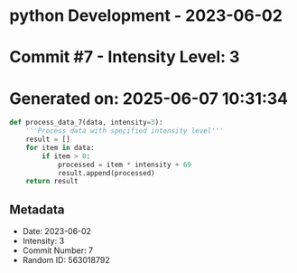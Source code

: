 ﻿# python Development - 2023-06-02
# Commit #7 - Intensity Level: 3
# Generated on: 2025-06-07 10:31:34
```python
def process_data_7(data, intensity=3):
    '''Process data with specified intensity level'''
    result = []
    for item in data:
        if item > 0:
            processed = item * intensity + 69
            result.append(processed)
    return result
```
## Metadata
- Date: 2023-06-02
- Intensity: 3
- Commit Number: 7
- Random ID: 563018792

